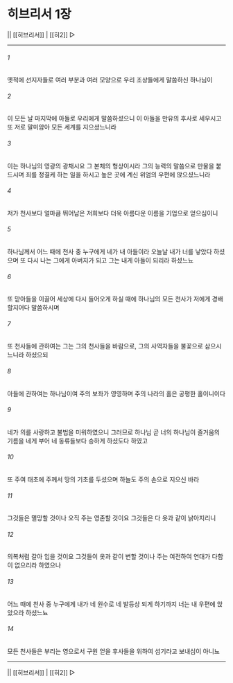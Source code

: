 # 히브리서 1장

|| [[히브리서]] | [[히2]] ▷
***

###### 1
옛적에 선지자들로 여러 부분과 여러 모양으로 우리 조상들에게 말씀하신 하나님이

###### 2
이 모든 날 마지막에 아들로 우리에게 말씀하셨으니 이 아들을 만유의 후사로 세우시고 또 저로 말미암아 모든 세계를 지으셨느니라

###### 3
이는 하나님의 영광의 광채시요 그 본체의 형상이시라 그의 능력의 말씀으로 만물을 붙드시며 죄를 정결케 하는 일을 하시고 높은 곳에 계신 위엄의 우편에 앉으셨느니라

###### 4
저가 천사보다 얼마큼 뛰어남은 저희보다 더욱 아름다운 이름을 기업으로 얻으심이니

###### 5
하나님께서 어느 때에 천사 중 누구에게 네가 내 아들이라 오늘날 내가 너를 낳았다 하셨으며 또 다시 나는 그에게 아버지가 되고 그는 내게 아들이 되리라 하셨느뇨

###### 6
또 맏아들을 이끌어 세상에 다시 들어오게 하실 때에 하나님의 모든 천사가 저에게 경배할지어다 말씀하시며

###### 7
또 천사들에 관하여는 그는 그의 천사들을 바람으로, 그의 사역자들을 불꽃으로 삼으시느니라 하셨으되

###### 8
아들에 관하여는 하나님이여 주의 보좌가 영영하며 주의 나라의 홀은 공평한 홀이니이다

###### 9
네가 의를 사랑하고 불법을 미워하였으니 그러므로 하나님 곧 너의 하나님이 즐거움의 기름을 네게 부어 네 동류들보다 승하게 하셨도다 하였고

###### 10
또 주여 태초에 주께서 땅의 기초를 두셨으며 하늘도 주의 손으로 지으신 바라

###### 11
그것들은 멸망할 것이나 오직 주는 영존할 것이요 그것들은 다 옷과 같이 낡아지리니

###### 12
의복처럼 갈아 입을 것이요 그것들이 옷과 같이 변할 것이나 주는 여전하여 연대가 다함이 없으리라 하였으나

###### 13
어느 때에 천사 중 누구에게 내가 네 원수로 네 발등상 되게 하기까지 너는 내 우편에 앉았으라 하셨느뇨

###### 14
모든 천사들은 부리는 영으로서 구원 얻을 후사들을 위하여 섬기라고 보내심이 아니뇨

***
|| [[히브리서]] | [[히2]] ▷